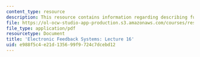 ```yaml
---
content_type: resource
description: This resource contains information regarding describing functions.
file: https://ol-ocw-studio-app-production.s3.amazonaws.com/courses/res-6-010-electronic-feedback-systems-spring-2013/e988f5c4e21d135699f9724c7dcebd12_MITRES_6-010S13_lec16.pdf
file_type: application/pdf
resourcetype: Document
title: 'Electronic Feedback Systems: Lecture 16'
uid: e988f5c4-e21d-1356-99f9-724c7dcebd12
---
```

